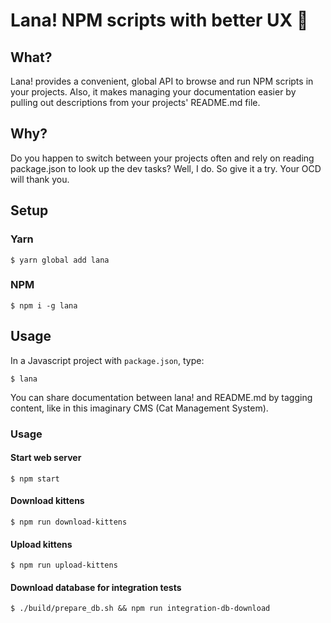 # Lana! NPM scripts with better UX 🌈

## What?

Lana! provides a convenient, global API to browse and run NPM scripts in your projects.
Also, it makes managing your documentation easier by pulling out descriptions from your projects' README.md file.

## Why?

Do you happen to switch between your projects often and rely on reading package.json to look up the dev tasks? 
Well, I do. So give it a try. Your OCD will thank you.

## Setup

### Yarn
    $ yarn global add lana

### NPM
    $ npm i -g lana

## Usage

In a Javascript project with `package.json`, type:

    $ lana

You can share documentation between lana! and README.md by tagging content, like in this imaginary CMS (Cat Management System).

### Usage

#### Start web server <!--lana: start-->
    $ npm start

#### Download kittens <!--lana: download kittens-->
    $ npm run download-kittens

#### Upload kittens <!--lana: upload-kittens-->
    $ npm run upload-kittens

#### Download database for integration tests <!--lana: integration-db-download-->
    $ ./build/prepare_db.sh && npm run integration-db-download


